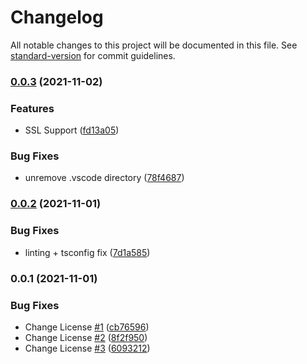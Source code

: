 # Changelog

All notable changes to this project will be documented in this file. See [standard-version](https://github.com/conventional-changelog/standard-version) for commit guidelines.

### [0.0.3](https://github.com/Nostalgicord/Frontend-Server/compare/v0.0.2...v0.0.3) (2021-11-02)


### Features

* SSL Support ([fd13a05](https://github.com/Nostalgicord/Frontend-Server/commit/fd13a056a6079678214e9598a9a1c138c7b0a455))


### Bug Fixes

* unremove .vscode directory ([78f4687](https://github.com/Nostalgicord/Frontend-Server/commit/78f468792ed575a0416a31ee84a81901fec6ab4f))

### [0.0.2](https://github.com/Nostalgicord/Frontend-Server/compare/v0.0.1...v0.0.2) (2021-11-01)


### Bug Fixes

* linting + tsconfig fix ([7d1a585](https://github.com/Nostalgicord/Frontend-Server/commit/7d1a58574a01b7531e321f1c937c4110df666479))

### 0.0.1 (2021-11-01)


### Bug Fixes

* Change License [#1](https://github.com/Nostalgicord/Frontend-Server/issues/1) ([cb76596](https://github.com/Nostalgicord/Frontend-Server/commit/cb76596446ee843b3c0141de9f4c8c1d1a13e916))
* Change License [#2](https://github.com/Nostalgicord/Frontend-Server/issues/2) ([8f2f950](https://github.com/Nostalgicord/Frontend-Server/commit/8f2f9506d7a9c82ffecb9de7dad04561fcf537b1))
* Change License [#3](https://github.com/Nostalgicord/Frontend-Server/issues/3) ([6093212](https://github.com/Nostalgicord/Frontend-Server/commit/6093212c5e96d70d045d9e056092bc69dc35b6c3))

